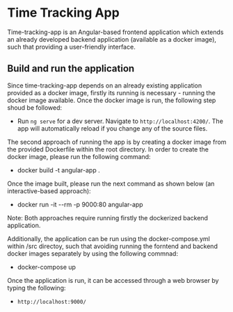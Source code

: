 # Time Tracking App

Time-tracking-app is an Angular-based frontend application which extends an already developed backend application (available as a docker image), such that providing a user-friendly interface. 

## Build and run the application 
Since time-tracking-app depends on an already existing application provided as a docker image, firstly its running is necessary - running the docker image available. Once the docker image is run, the following step shoud be followed:

- Run `ng serve` for a dev server. Navigate to `http://localhost:4200/`. The app will automatically reload if you change any of the source files.

The second approach of running the app is by creating a docker image from the provided Dockerfile within the root directory. In order to create the docker image, please run the following command:

- docker build -t angular-app .

Once the image built, please run the next command as shown below (an interactive-based approach):

- docker run -it --rm -p 9000:80 angular-app 

Note: Both approaches require running firstly the dockerized backend application. 

Additionally, the application can be run using the docker-compose.yml within /src directoy, such that avoiding running the forntend and backend docker images separately by using the following commnad:

- docker-compose up

Once the application is run, it can be accessed through a web browser by typing the following: 
- `http://localhost:9000/`
 

